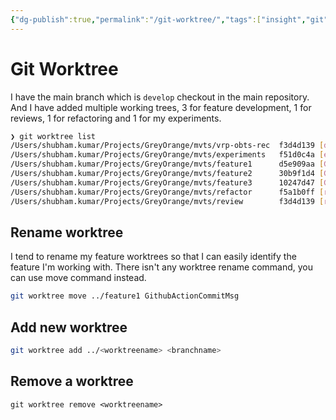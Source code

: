 ```yaml
---
{"dg-publish":true,"permalink":"/git-worktree/","tags":["insight","git"]}
---
```


# Git Worktree

I have the main branch which is `develop` checkout in the main repository.
And I have added multiple working trees, 3 for feature development, 1 for reviews, 1 for refactoring and 1 for my experiments. 

```bash
❯ git worktree list
/Users/shubham.kumar/Projects/GreyOrange/mvts/vrp-obts-rec  f3d4d139 [develop]
/Users/shubham.kumar/Projects/GreyOrange/mvts/experiments   f51d0c4a [experiments]
/Users/shubham.kumar/Projects/GreyOrange/mvts/feature1      d5e909aa [GM-227928-changes]
/Users/shubham.kumar/Projects/GreyOrange/mvts/feature2      30b9f1d4 [GM-220725-more-changes]
/Users/shubham.kumar/Projects/GreyOrange/mvts/feature3      10247d47 [GM-223556]
/Users/shubham.kumar/Projects/GreyOrange/mvts/refactor      f5a1b0ff [refactorbulk]
/Users/shubham.kumar/Projects/GreyOrange/mvts/review        f3d4d139 [review]

```

## Rename worktree
I tend to rename my feature worktrees so that I can easily identify the feature I'm working with.
There isn't any worktree rename command, you can use move command instead.

```bash
git worktree move ../feature1 GithubActionCommitMsg
```

## Add new worktree
```bash
git worktree add ../<worktreename> <branchname>
```

## Remove a worktree
```
git worktree remove <worktreename>
```